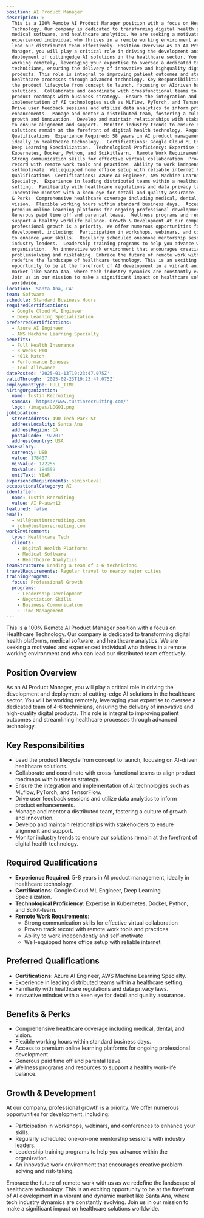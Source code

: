 ```yaml
---
position: AI Product Manager
description: >-
  This is a 100% Remote AI Product Manager position with a focus on Healthcare
  Technology. Our company is dedicated to transforming digital health platforms,
  medical software, and healthcare analytics. We are seeking a motivated and
  experienced individual who thrives in a remote working environment and who can
  lead our distributed team effectively. Position Overview As an AI Product
  Manager, you will play a critical role in driving the development and
  deployment of cuttingedge AI solutions in the healthcare sector. You will be
  working remotely, leveraging your expertise to oversee a dedicated team of 46
  technicians, ensuring the delivery of innovative and highquality digital
  products. This role is integral to improving patient outcomes and streamlining
  healthcare processes through advanced technology. Key Responsibilities  Lead
  the product lifecycle from concept to launch, focusing on AIdriven healthcare
  solutions.  Collaborate and coordinate with crossfunctional teams to align
  product roadmaps with business strategy.  Ensure the integration and
  implementation of AI technologies such as MLflow, PyTorch, and TensorFlow. 
  Drive user feedback sessions and utilize data analytics to inform product
  enhancements.  Manage and mentor a distributed team, fostering a culture of
  growth and innovation.  Develop and maintain relationships with stakeholders
  to ensure alignment and support.  Monitor industry trends to ensure our
  solutions remain at the forefront of digital health technology. Required
  Qualifications  Experience Required: 58 years in AI product management,
  ideally in healthcare technology.  Certifications: Google Cloud ML Engineer,
  Deep Learning Specialization.  Technological Proficiency: Expertise in
  Kubernetes, Docker, Python, and Scikitlearn.  Remote Work Requirements: 
  Strong communication skills for effective virtual collaboration  Proven track
  record with remote work tools and practices  Ability to work independently and
  selfmotivate  Wellequipped home office setup with reliable internet Preferred
  Qualifications  Certifications: Azure AI Engineer, AWS Machine Learning
  Specialty.  Experience in leading distributed teams within a healthcare
  setting.  Familiarity with healthcare regulations and data privacy laws. 
  Innovative mindset with a keen eye for detail and quality assurance. Benefits
  & Perks  Comprehensive healthcare coverage including medical, dental, and
  vision.  Flexible working hours within standard business days.  Access to
  premium online learning platforms for ongoing professional development. 
  Generous paid time off and parental leave.  Wellness programs and resources to
  support a healthy worklife balance. Growth & Development At our company,
  professional growth is a priority. We offer numerous opportunities for
  development, including:  Participation in workshops, webinars, and conferences
  to enhance your skills.  Regularly scheduled oneonone mentorship sessions with
  industry leaders.  Leadership training programs to help you advance within the
  organization.  An innovative work environment that encourages creative
  problemsolving and risktaking. Embrace the future of remote work with us as we
  redefine the landscape of healthcare technology. This is an exciting
  opportunity to be at the forefront of AI development in a vibrant and dynamic
  market like Santa Ana, where tech industry dynamics are constantly evolving.
  Join us in our mission to make a significant impact on healthcare solutions
  worldwide.
location: 'Santa Ana, CA'
team: Software
schedule: Standard Business Hours
requiredCertifications:
  - Google Cloud ML Engineer
  - Deep Learning Specialization
preferredCertifications:
  - Azure AI Engineer
  - AWS Machine Learning Specialty
benefits:
  - Full Health Insurance
  - 3 Weeks PTO
  - 401k Match
  - Performance Bonuses
  - Tool Allowance
datePosted: '2025-01-13T19:23:47.075Z'
validThrough: '2025-02-23T19:23:47.075Z'
employmentType: FULL_TIME
hiringOrganization:
  name: Tustin Recruiting
  sameAs: 'https://www.tustinrecruiting.com/'
  logo: /images/LOGO1.png
jobLocation:
  streetAddress: 490 Tech Park St
  addressLocality: Santa Ana
  addressRegion: CA
  postalCode: '92701'
  addressCountry: USA
baseSalary:
  currency: USD
  value: 178407
  minValue: 172255
  maxValue: 184559
  unitText: YEAR
experienceRequirements: seniorLevel
occupationalCategory: AI
identifier:
  name: Tustin Recruiting
  value: AI P-auwn12
featured: false
email:
  - will@tustinrecruiting.com
  - john@tustinrecruiting.com
workEnvironment:
  type: Healthcare Tech
  clients:
    - Digital Health Platforms
    - Medical Software
    - Healthcare Analytics
teamStructure: Leading a team of 4-6 technicians
travelRequirements: Regular travel to nearby major cities
trainingProgram:
  focus: Professional Growth
  programs:
    - Leadership Development
    - Negotiation Skills
    - Business Communication
    - Time Management
---
```




This is a 100% Remote AI Product Manager position with a focus on Healthcare Technology. Our company is dedicated to transforming digital health platforms, medical software, and healthcare analytics. We are seeking a motivated and experienced individual who thrives in a remote working environment and who can lead our distributed team effectively.

## Position Overview

As an AI Product Manager, you will play a critical role in driving the development and deployment of cutting-edge AI solutions in the healthcare sector. You will be working remotely, leveraging your expertise to oversee a dedicated team of 4-6 technicians, ensuring the delivery of innovative and high-quality digital products. This role is integral to improving patient outcomes and streamlining healthcare processes through advanced technology.

## Key Responsibilities

- Lead the product lifecycle from concept to launch, focusing on AI-driven healthcare solutions.
- Collaborate and coordinate with cross-functional teams to align product roadmaps with business strategy.
- Ensure the integration and implementation of AI technologies such as MLflow, PyTorch, and TensorFlow.
- Drive user feedback sessions and utilize data analytics to inform product enhancements.
- Manage and mentor a distributed team, fostering a culture of growth and innovation.
- Develop and maintain relationships with stakeholders to ensure alignment and support.
- Monitor industry trends to ensure our solutions remain at the forefront of digital health technology.

## Required Qualifications

- **Experience Required**: 5-8 years in AI product management, ideally in healthcare technology.
- **Certifications**: Google Cloud ML Engineer, Deep Learning Specialization.
- **Technological Proficiency**: Expertise in Kubernetes, Docker, Python, and Scikit-learn.
- **Remote Work Requirements**:
  - Strong communication skills for effective virtual collaboration
  - Proven track record with remote work tools and practices
  - Ability to work independently and self-motivate
  - Well-equipped home office setup with reliable internet

## Preferred Qualifications

- **Certifications**: Azure AI Engineer, AWS Machine Learning Specialty.
- Experience in leading distributed teams within a healthcare setting.
- Familiarity with healthcare regulations and data privacy laws.
- Innovative mindset with a keen eye for detail and quality assurance.

## Benefits & Perks

- Comprehensive healthcare coverage including medical, dental, and vision.
- Flexible working hours within standard business days.
- Access to premium online learning platforms for ongoing professional development.
- Generous paid time off and parental leave.
- Wellness programs and resources to support a healthy work-life balance.

## Growth & Development

At our company, professional growth is a priority. We offer numerous opportunities for development, including:

- Participation in workshops, webinars, and conferences to enhance your skills.
- Regularly scheduled one-on-one mentorship sessions with industry leaders.
- Leadership training programs to help you advance within the organization.
- An innovative work environment that encourages creative problem-solving and risk-taking.

Embrace the future of remote work with us as we redefine the landscape of healthcare technology. This is an exciting opportunity to be at the forefront of AI development in a vibrant and dynamic market like Santa Ana, where tech industry dynamics are constantly evolving. Join us in our mission to make a significant impact on healthcare solutions worldwide.
